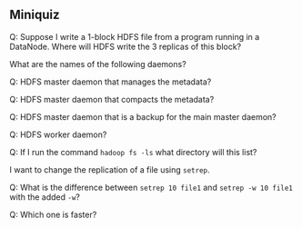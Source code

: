Miniquiz
--------

Q: Suppose I write a 1-block HDFS file from a program running in a
DataNode. Where will HDFS write the 3 replicas of this block?

What are the names of the following daemons?

Q: HDFS master daemon that manages the metadata?

Q: HDFS master daemon that compacts the metadata? 

Q: HDFS master daemon that is a backup for the main master daemon?

Q: HDFS worker daemon?

Q: If I run the command `hadoop fs -ls` what directory will this list?

I want to change the replication of a file using `setrep`. 

Q: What is the difference between `setrep 10 file1` and `setrep -w 10
file1` with the added `-w`?

Q: Which one is faster?

